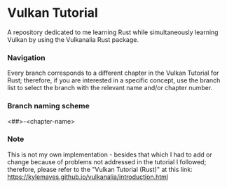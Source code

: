 # Vulkan Tutorial
A repository dedicated to me learning Rust while simultaneously learning Vulkan
by using the Vulkanalia Rust package.

### Navigation
Every branch corresponds to a different chapter in the Vulkan Tutorial for Rust;
therefore, if you are interested in a specific concept, use the branch list to
select the branch with the relevant name and/or chapter number.

### Branch naming scheme
<##>-\<chapter-name>

### Note
This is not my own implementation - besides that which I had to add or change
because of problems not addressed in the tutorial I followed; therefore, please
refer to the "Vulkan Tutorial (Rust)" at this link: https://kylemayes.github.io/vulkanalia/introduction.html

